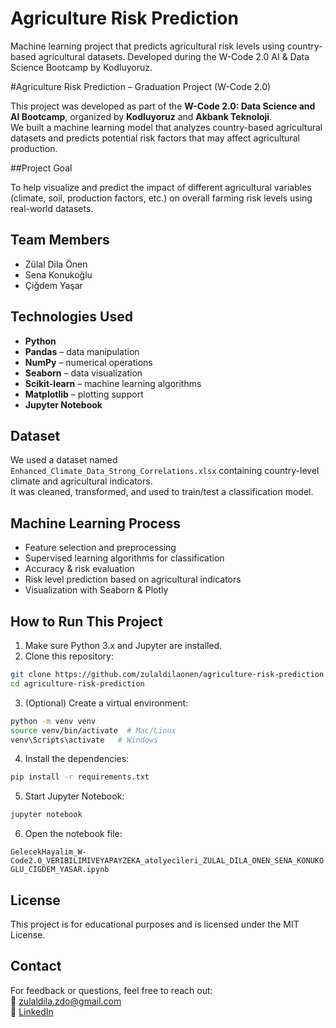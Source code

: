 # Agriculture Risk Prediction
Machine learning project that predicts agricultural risk levels using country-based agricultural datasets. Developed during the W-Code 2.0 AI &amp; Data Science Bootcamp by Kodluyoruz.


#Agriculture Risk Prediction – Graduation Project (W-Code 2.0)

This project was developed as part of the **W-Code 2.0: Data Science and AI Bootcamp**, organized by **Kodluyoruz** and **Akbank Teknoloji**.  
We built a machine learning model that analyzes country-based agricultural datasets and predicts potential risk factors that may affect agricultural production.

##Project Goal

To help visualize and predict the impact of different agricultural variables (climate, soil, production factors, etc.) on overall farming risk levels using real-world datasets.

## Team Members

- Zülal Dila Önen 
- Sena Konukoğlu
- Çiğdem Yaşar

## Technologies Used

- **Python**
- **Pandas** – data manipulation
- **NumPy** – numerical operations
- **Seaborn** – data visualization
- **Scikit-learn** – machine learning algorithms
- **Matplotlib** – plotting support
- **Jupyter Notebook**

## Dataset

We used a dataset named `Enhanced_Climate_Data_Strong_Correlations.xlsx` containing country-level climate and agricultural indicators.  
It was cleaned, transformed, and used to train/test a classification model.

## Machine Learning Process

- Feature selection and preprocessing
- Supervised learning algorithms for classification
- Accuracy & risk evaluation
- Risk level prediction based on agricultural indicators
- Visualization with Seaborn & Plotly

## How to Run This Project

1. Make sure Python 3.x and Jupyter are installed.
2. Clone this repository:

```bash
git clone https://github.com/zulaldilaonen/agriculture-risk-prediction.git
cd agriculture-risk-prediction
```

3. (Optional) Create a virtual environment:

```bash
python -m venv venv
source venv/bin/activate  # Mac/Linux
venv\Scripts\activate   # Windows
```

4. Install the dependencies:

```bash
pip install -r requirements.txt
```

5. Start Jupyter Notebook:

```bash
jupyter notebook
```

6. Open the notebook file:

`GelecekHayalim_W-Code2.0_VERIBILIMIVEYAPAYZEKA_atolyecileri_ZULAL_DILA_ONEN_SENA_KONUKOGLU_CIGDEM_YASAR.ipynb`

## License

This project is for educational purposes and is licensed under the MIT License.

## Contact

For feedback or questions, feel free to reach out:  
📧 zulaldila.zdo@gmail.com  
🔗 [LinkedIn](https://www.linkedin.com/in/zülal-dila-önen-7872821b6/)
